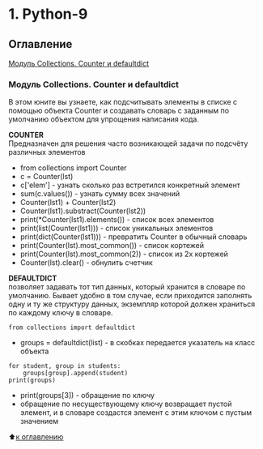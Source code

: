 # 1. Python-9

## Оглавление 
[Модуль Collections. Counter и defaultdict](#модуль-collections-counter-и-defaultdict)

### Модуль Collections. Counter и defaultdict
В этом юните вы узнаете, как подсчитывать элементы в списке с помощью объекта Counter и создавать словарь с заданным по умолчанию объектом для упрощения написания кода.  

**COUNTER**  
Предназначен для решения часто возникающей задачи по подсчёту различных элементов  
* from collections import Counter  
* c = Counter(lst)  
* c['elem'] - узнать сколько раз встретился конкретный элемент  
* sum(c.values()) - узнать сумму всех значений  
* Counter(lst1) + Counter(lst2)  
* Counter(lst1).substract(Counter(lst2))  
* print(*Counter(lst1).elements()) - список всех элементов  
* print(list(Counter(lst1))) - список уникальных элементов  
* print(dict(Counter(lst1))) - превратить Counter в обычный словарь  
* print(Counter(lst).most_common()) - список кортежей  
* print(Counter(lst).most_common(2)) - список из 2х кортежей  
* Counter(lst).clear() - обнулить счетчик  

**DEFAULTDICT**  
позволяет задавать тот тип данных, который хранится в словаре по умолчанию. Бывает удобно в том случае, если приходится заполнять одну и ту же структуру данных, экземпляр которой должен храниться по каждому ключу в словаре.  

`from collections import defaultdict`  
* groups = defaultdict(list) - в скобках передается указатель на класс объекта  

```
for student, group in students:  
    groups[group].append(student)  
print(groups)  
```  

* print(groups[3]) - обращение по ключу  
* обращение по несуществующему ключу возвращает пустой элемент, и в словаре создастся элемент с этим ключом с пустым значением  


:arrow_up:[к оглавлению](#оглавление)